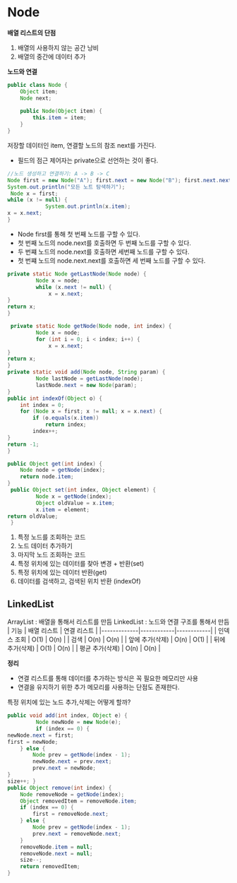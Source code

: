 # Node 

**배열 리스트의 단점**
1. 배열의 사용하지 않는 공간 낭비
2. 배열의 중간에 데이터 추가

**노드와 연결**
~~~java
public class Node {
    Object item;
    Node next; 
    
    public Node(Object item) {
        this.item = item;
    }   
}
~~~
저장할 데이터인 item, 연결할 노드의 참조 next를 가진다.

* 필드의 점근 제어자는 private으로 선언하는 것이 좋다.

~~~java
//노드 생성하고 연결하기: A -> B -> C
Node first = new Node("A"); first.next = new Node("B"); first.next.next = new Node("C");
System.out.println("모든 노트 탐색하기");
 Node x = first;
while (x != null) {
            System.out.println(x.item);
x = x.next;
}
~~~
* Node first를 통해 첫 번째 노드를 구할 수 있다.
* 첫 번째 노드의 node.next를 호출하면 두 번째 노드를 구할 수 있다.
* 두 번쨰 노드의 node.next를 호출하면 세번째 노드를 구할 수 있다.
* 첫 번쨰 노드의 node.next.next를 호출하면 세 번째 노드를 구할 수 있다.


~~~java
private static Node getLastNode(Node node) {
         Node x = node;
         while (x.next != null) {
             x = x.next;
}
return x; 
}

 private static Node getNode(Node node, int index) {
         Node x = node;
         for (int i = 0; i < index; i++) {
             x = x.next;
}
return x; 
}
private static void add(Node node, String param) {
         Node lastNode = getLastNode(node);
         lastNode.next = new Node(param);
}
public int indexOf(Object o) {
    int index = 0;
    for (Node x = first; x != null; x = x.next) {
        if (o.equals(x.item))
            return index;
        index++;
}
return -1; 
}

public Object get(int index) {
    Node node = getNode(index);
    return node.item;
}
 public Object set(int index, Object element) {
         Node x = getNode(index);
         Object oldValue = x.item;
         x.item = element;
return oldValue;
 }
~~~
1. 특정 노드를 조회하는 코드
2. 노드 데이터 추가하기
3. 마지막 노드 조회하는 코드
4. 특정 위치에 있는 데이터를 찾아 변경 + 반환(set)
5. 특정 위치에 있는 데이터 반환(get)
6. 데이터를 검색하고, 검색된 위치 반환 (indexOf)

## LinkedList

ArrayList : 배열을 통해서 리스트를 만듬
LinkedList : 노드와 연결 구조를 통해서 만듬
| 기능          | 배열 리스트 | 연결 리스트 |
|-------------|------------|------------|
| 인덱스 조회 | O(1)       | O(n)       |
| 검색        | O(n)       | O(n)       |
| 앞에 추가(삭제) | O(n)   | O(1)       |
| 뒤에 추가(삭제) | O(1)   | O(n)       |
| 평균 추가(삭제) | O(n)   | O(n)       |

**정리**
* 연결 리스트를 통해 데이터를 추가하는 방식은 꼭 필요한 메모리만 사용
* 연결을 유지하기 위한 추가 메모리를 사용하는 단점도 존재한다.

특정 위치에 있는 노드 추가,삭제는 어떻게 할까?
~~~java
public void add(int index, Object e) {
         Node newNode = new Node(e);
         if (index == 0) {
newNode.next = first;
first = newNode;
    } else {
        Node prev = getNode(index - 1);
        newNode.next = prev.next;
        prev.next = newNode;
}
size++; }
public Object remove(int index) {
    Node removeNode = getNode(index);
    Object removedItem = removeNode.item;
    if (index == 0) {
        first = removeNode.next;
    } else {
        Node prev = getNode(index - 1);
        prev.next = removeNode.next;
    }
    removeNode.item = null;
    removeNode.next = null;
    size--;
    return removedItem;
}
~~~